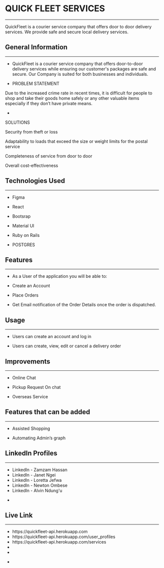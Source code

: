 <h1>QUICK FLEET SERVICES</h1>
<hr><p>QuickFleet is a courier service company that offers door to door delivery services.
We provide safe and secure local delivery services.</p><h2><font style="vertical-align: inherit;"><font style="vertical-align: inherit;">General Information</font></font></h2>
<hr><ul>
<li>QuickFleet is a courier service company that offers door-to-door delivery services while ensuring our customer's packages are safe and secure.
Our Company is suited for both businesses and individuals.</li>
</ul><ul>
<li>PROBLEM STATEMENT</li>
</ul>
<p><font style="vertical-align: inherit;"><font style="vertical-align: inherit;">Due to the increased crime rate in recent times, it is difficult for people to shop and take their goods home safely or any other valuable items especially if they don’t have private means.</font></font></p><ul>
<li></li>
</ul>
<p>SOLUTIONS</p>
<p><font style="vertical-align: inherit;"><font style="vertical-align: inherit;">Security from theft or loss</font></font></p>
<p><font style="vertical-align: inherit;"><font style="vertical-align: inherit;">Adaptability to loads that exceed the size or weight limits for the postal service</font></font></p>
<p><font style="vertical-align: inherit;"><font style="vertical-align: inherit;">Completeness of service from door to door</font></font></p>
<p><font style="vertical-align: inherit;"><font style="vertical-align: inherit;">Overall cost-effectiveness</font></font></p><h2><font style="vertical-align: inherit;"><font style="vertical-align: inherit;">Technologies Used</font></font></h2>
<hr><ul>
<li>Figma</li>
</ul><ul>
<li>React</li>
</ul><ul>
<li>Bootsrap</li>
</ul><ul>
<li>Material UI</li>
</ul><ul>
<li>Ruby on Rails</li>
</ul><ul>
<li>POSTGRES</li>
</ul><h2><font style="vertical-align: inherit;"><font style="vertical-align: inherit;">Features</font></font></h2>
<hr><ul>
<li>As a User of the application you will be able to:</li>
</ul><ul>
<li>Create an Account</li>
</ul><ul>
<li>Place Orders</li>
</ul><ul>
<li>Get Email notification of the Order Details once the order is dispatched.</li>
</ul><h2><font style="vertical-align: inherit;"><font style="vertical-align: inherit;">Usage</font></font></h2>
<hr><ul>
<li>
<p>Users can create an account and log in</p>
</li>
<li>
<p>Users can create, view, edit or    cancel a delivery order</p>
</li>
</ul><h2><font style="vertical-align: inherit;"><font style="vertical-align: inherit;">Improvements</font></font></h2>
<hr><ul>
<li>Online Chat</li>
</ul><ul>
<li>Pickup Request On chat</li>
</ul><ul>
<li>Overseas Service</li>
</ul><h2><font style="vertical-align: inherit;"><font style="vertical-align: inherit;">Features that can be added</font></font></h2>
<hr><ul>
<li>Assisted Shopping</li>
</ul><ul>
<li>Automating Admin’s graph</li>
</ul>
</ul><h2><font style="vertical-align: inherit;"><font style="vertical-align: inherit;">LinkedIn Profiles</font></font></h2>
<hr><ul>
<li>LinkedIn - Zamzam Hassan</li>
  <li>LinkedIn - Janet Ngei</li>
  <li>LinkedIn - Loretta Jefwa</li>
  <li> LinkedIn - Newton Ombese</li>
  <li>  LinkedIn - Alvin Ndung'u</li>
 </ul><ul>
<li></li>
</ul>
</ul><h2><font style="vertical-align: inherit;"><font style="vertical-align: inherit;">Live Link</font></font></h2>
<hr><ul>
<li>https://quickfleet-api.herokuapp.com</li>
  <li>https://quickfleet-api.herokuapp.com/user_profiles</li>
  <li>https://quickfleet-api.herokuapp.com/services</li>
  <li></li>
  <li></li>
 </ul><ul>
<li></li>
</ul>

 
